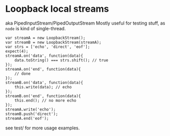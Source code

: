 # Loopback local streams

aka PipedInputStream/PipedOutputStream
Mostly useful for testing stuff, as `node` is kind of single-thread.

    var streamA = new LoopbackStream();
    var streamB = new LoopbackStream(streamA);
    var strs = ['echo', 'direct', 'eof'];
    expect(4);
    streamA.on('data', function(data){
        data.toString() === strs.shift(); // true
    });
    streamA.on('end', function(data){
        // done
    });
    streamB.on('data', function(data){
        this.write(data); // echo
    });
    streamB.on('end', function(data){
        this.end(); // no more echo
    });
    streamA.write('echo');
    streamB.push('direct');
    streamA.end('eof');


see test/ for more usage examples.
